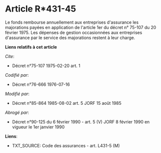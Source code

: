 # Article R*431-45

Le fonds rembourse annuellement aux entreprises d'assurance les majorations payées en application de l'article 1er du décret
n° 75-107 du 20 février 1975. Les dépenses de gestion occasionnées aux entreprises d'assurance par le service des majorations
restent à leur charge.

**Liens relatifs à cet article**

_Cite_:

  - Décret n°75-107 1975-02-20 art. 1

_Codifié par_:

  - Décret n°76-666 1976-07-16

_Modifié par_:

  - Décret n°85-864 1985-08-02 art. 5 JORF 15 août 1985

_Abrogé par_:

  - Décret n°90-125 du 6 février 1990 - art. 5 (V) JORF 8 février 1990 en vigueur le 1er janvier 1990

**Liens**:

  - TXT_SOURCE: Code des assurances - art. L431-5 (M)

